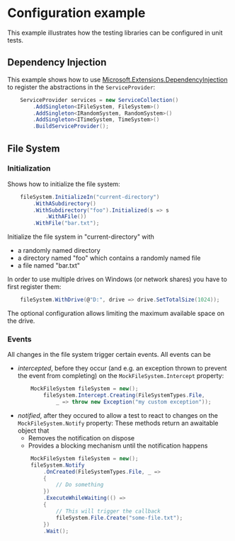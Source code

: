 # Configuration example
This example illustrates how the testing libraries can be configured in unit tests.

## Dependency Injection
This example shows how to use [Microsoft.Extensions.DependencyInjection](https://www.nuget.org/packages/Microsoft.Extensions.DependencyInjection) to register the abstractions in the `ServiceProvider`:
```csharp
    ServiceProvider services = new ServiceCollection()
        .AddSingleton<IFileSystem, FileSystem>()
        .AddSingleton<IRandomSystem, RandomSystem>()
        .AddSingleton<ITimeSystem, TimeSystem>()
        .BuildServiceProvider();
```

## File System

### Initialization
Shows how to initialize the file system:
```csharp
    fileSystem.InitializeIn("current-directory")
        .WithASubdirectory()
        .WithSubdirectory("foo").Initialized(s => s
            .WithAFile())
        .WithFile("bar.txt");
```
Initialize the file system in "current-directory" with  
 - a randomly named directory  
 - a directory named "foo" which contains a randomly named file  
 - a file named "bar.txt"  

 In order to use multiple drives on Windows (or network shares) you have to first register them:
 ```csharp
     fileSystem.WithDrive(@"D:", drive => drive.SetTotalSize(1024));
 ```
 The optional configuration allows limiting the maximum available space on the drive.

 ### Events
 All changes in the file system trigger certain events. All events can be
 - _intercepted_, before they occur (and e.g. an exception thrown to prevent the event from completing) on the `MockFileSystem.Intercept` property:
   ```csharp
       MockFileSystem fileSystem = new();
           fileSystem.Intercept.Creating(FileSystemTypes.File,
               _ => throw new Exception("my custom exception"));
   ```
 - _notified_, after they occured to allow a test to react to changes on the `MockFileSystem.Notify` property:
   These methods return an awaitable object that
   - Removes the notification on dispose
   - Provides a blocking mechanism until the notification happens
   ```csharp
       MockFileSystem fileSystem = new();
       fileSystem.Notify
           .OnCreated(FileSystemTypes.File, _ =>
           {
               // Do something
           })
           .ExecuteWhileWaiting(() =>
           {
               // This will trigger the callback
               fileSystem.File.Create("some-file.txt");
           })
           .Wait();
   ```

